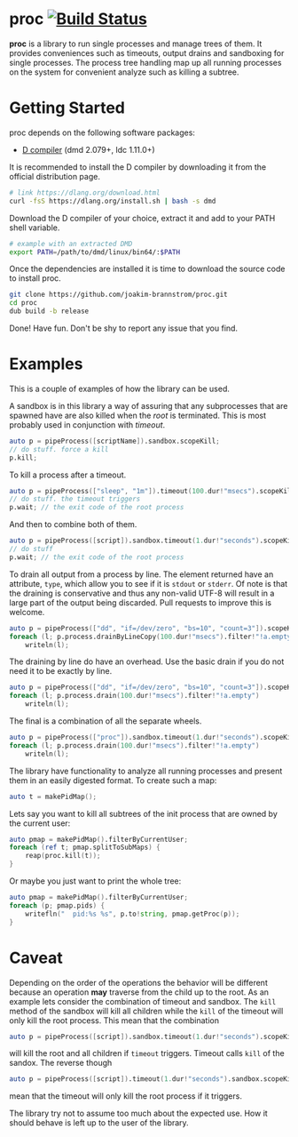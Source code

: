# proc [![Build Status](https://dev.azure.com/wikodes/wikodes/_apis/build/status/joakim-brannstrom.proc?branchName=master)](https://dev.azure.com/wikodes/wikodes/_build/latest?definitionId=10&branchName=master)

**proc** is a library to run single processes and manage trees of them. It
provides conveniences such as timeouts, output drains and sandboxing for single
processes. The process tree handling map up all running processes on the system
for convenient analyze such as killing a subtree.

# Getting Started

proc depends on the following software packages:

 * [D compiler](https://dlang.org/download.html) (dmd 2.079+, ldc 1.11.0+)

It is recommended to install the D compiler by downloading it from the official distribution page.
```sh
# link https://dlang.org/download.html
curl -fsS https://dlang.org/install.sh | bash -s dmd
```

Download the D compiler of your choice, extract it and add to your PATH shell
variable.
```sh
# example with an extracted DMD
export PATH=/path/to/dmd/linux/bin64/:$PATH
```

Once the dependencies are installed it is time to download the source code to install proc.
```sh
git clone https://github.com/joakim-brannstrom/proc.git
cd proc
dub build -b release
```

Done! Have fun.
Don't be shy to report any issue that you find.

# Examples

This is a couple of examples of how the library can be used.

A sandbox is in this library a way of assuring that any subprocesses that are
spawned have are also killed when the *root* is terminated. This is most
probably used in conjunction with *timeout*.

```d
auto p = pipeProcess([scriptName]).sandbox.scopeKill;
// do stuff. force a kill
p.kill;
```

To kill a process after a timeout.

```d
auto p = pipeProcess(["sleep", "1m"]).timeout(100.dur!"msecs").scopeKill;
// do stuff. the timeout triggers
p.wait; // the exit code of the root process
```

And then to combine both of them.

```d
auto p = pipeProcess([script]).sandbox.timeout(1.dur!"seconds").scopeKill;
// do stuff
p.wait; // the exit code of the root process
```

To drain all output from a process by line. The element returned have an
attribute, `type`, which allow you to see if it is `stdout` or `stderr`. Of
note is that the draining is conservative and thus any non-valid UTF-8 will
result in a large part of the output being discarded. Pull requests to improve
this is welcome.

```d
auto p = pipeProcess(["dd", "if=/dev/zero", "bs=10", "count=3"]).scopeKill;
foreach (l; p.process.drainByLineCopy(100.dur!"msecs").filter!"!a.empty")
    writeln(l);
```

The draining by line do have an overhead. Use the basic drain if you do not
need it to be exactly by line.

```d
auto p = pipeProcess(["dd", "if=/dev/zero", "bs=10", "count=3"]).scopeKill;
foreach (l; p.process.drain(100.dur!"msecs").filter!"!a.empty")
    writeln(l);
```

The final is a combination of all the separate wheels.

```d
auto p = pipeProcess(["proc"]).sandbox.timeout(1.dur!"seconds").scopeKill;
foreach (l; p.process.drain(100.dur!"msecs").filter!"!a.empty")
    writeln(l);
```

The library have functionality to analyze all running processes and present
them in an easily digested format. To create such a map:

```d
auto t = makePidMap();
```

Lets say you want to kill all subtrees of the init process that are owned by the current user:

```d
auto pmap = makePidMap().filterByCurrentUser;
foreach (ref t; pmap.splitToSubMaps) {
    reap(proc.kill(t));
}
```

Or maybe you just want to print the whole tree:

```d
auto pmap = makePidMap().filterByCurrentUser;
foreach (p; pmap.pids) {
    writefln("  pid:%s %s", p.to!string, pmap.getProc(p));
}
```

# Caveat

Depending on the order of the operations the behavior will be different because
an operation **may** traverse from the child up to the root. As an example
lets consider the combination of timeout and sandbox. The `kill` method of the
sandbox will kill all children while the `kill` of the timeout will only kill
the root process. This mean that the combination

```d
auto p = pipeProcess([script]).sandbox.timeout(1.dur!"seconds").scopeKill;
```

will kill the root and all children if `timeout` triggers. Timeout calls `kill`
of the sandox. The reverse though

```d
auto p = pipeProcess([script]).timeout(1.dur!"seconds").sandbox.scopeKill;
```

mean that the timeout will only kill the root process if it triggers.

The library try not to assume too much about the expected use. How it should
behave is left up to the user of the library.
